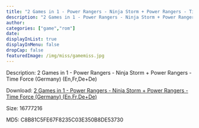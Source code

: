 ```yaml
---
title: "2 Games in 1 - Power Rangers - Ninja Storm + Power Rangers - Time Force (Germany) (En,Fr,De+De)"
description: "2 Games in 1 - Power Rangers - Ninja Storm + Power Rangers - Time Force (Germany) (En,Fr,De+De)"
author: 
categories: ["game","rom"]
date: 
displayInList: true
displayInMenu: false
dropCap: false
featuredImage: /img/miss/gamemiss.jpg
---
```


Description: 2 Games in 1 - Power Rangers - Ninja Storm + Power Rangers - Time Force (Germany) (En,Fr,De+De)

Download: <a style="text-decoration:underline;" href="https://mega.nz/#!fLQSAQSD!bjQyK5lhPy04-wwDKB0ao37qPB0Qmk-Mb1fOklL21nA" target = "_blank" rel = "nofollow" > 2 Games in 1 - Power Rangers - Ninja Storm + Power Rangers - Time Force (Germany) (En,Fr,De+De)</a>

Size: 16777216

MD5: C8B81C5FE67F8235C03E350B8DE53730

